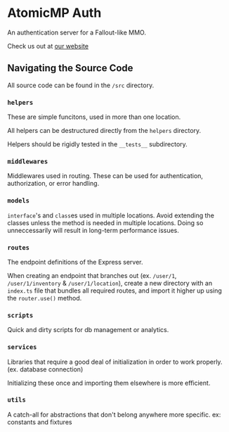 # AtomicMP Auth
An authentication server for a Fallout-like MMO.

Check us out at [our website](http://www.atomicmp.com/)


## Navigating the Source Code

All source code can be found in the `/src` directory.

### `helpers`
These are simple funcitons, used in more than one location.

All helpers can be destructured directly from the `helpers` directory.

Helpers should be rigidly tested in the `__tests__` subdirectory.

### `middlewares`
Middlewares used in routing.
These can be used for authentication, authorization, or error handling.

### `models`
`interface`'s and `class`es used in multiple locations.
Avoid extending the classes unless the method is needed in multiple locations. Doing so unneccessarily will result in long-term performance issues.

### `routes`
The endpoint definitions of the Express server.

When creating an endpoint that branches out (ex. `/user/1`, `/user/1/inventory` & `/user/1/location`), create a new directory with an `index.ts` file that bundles all required routes, and import it higher up using the `router.use()` method.

### `scripts`
Quick and dirty scripts for db management or analytics.

### `services`
Libraries that require a good deal of initialization in order to work properly. (ex. database connection)

Initializing these once and importing them elsewhere is more efficient.

### `utils`
A catch-all for abstractions that don't belong anywhere more specific.
ex: constants and fixtures
